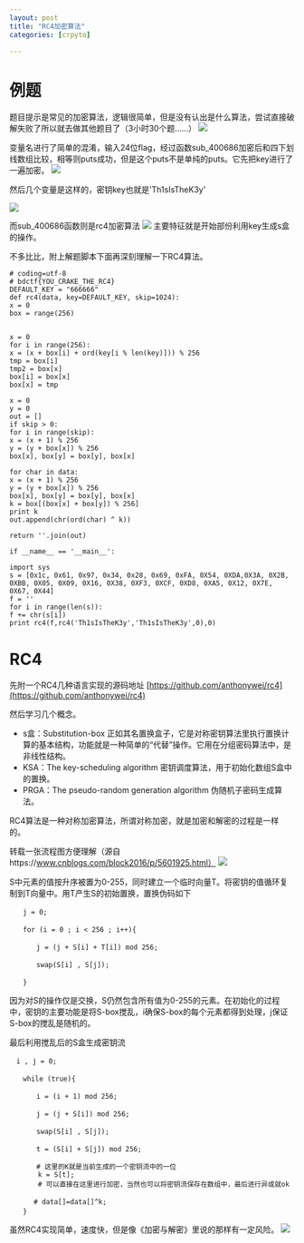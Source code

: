 ```yaml
---
layout: post
title: "RC4加密算法"
categories: [crpyto]

---
```


# 例题
题目提示是常见的加密算法，逻辑很简单，但是没有认出是什么算法，尝试直接破解失败了所以就去做其他题目了（3小时30个题……）
![](https://i.loli.net/2018/11/01/5bdaf585c4d4b.png)

变量名进行了简单的混淆，输入24位flag，经过函数sub_400686加密后和四下划线数组比较，相等则puts成功，但是这个puts不是单纯的puts。它先把key进行了一遍加密。
![](https://i.loli.net/2018/11/01/5bdaf8f255574.png)

然后几个变量是这样的，密钥key也就是'Th1sIsTheK3y'

![](https://i.loli.net/2018/11/01/5bdaf9b5effd0.png)

而sub_400686函数则是rc4加密算法
![](https://i.loli.net/2018/11/01/5bdafaf117d5a.png)
主要特征就是开始部份利用key生成s盒的操作。

不多比比，附上解题脚本下面再深刻理解一下RC4算法。

    # coding=utf-8
    # bdctf{YOU_CRAKE_THE_RC4}
    DEFAULT_KEY = "666666"
    def rc4(data, key=DEFAULT_KEY, skip=1024):
    x = 0
    box = range(256)
    
    
    x = 0
    for i in range(256):
    x = (x + box[i] + ord(key[i % len(key)])) % 256
    tmp = box[i]
    tmp2 = box[x]
    box[i] = box[x]
    box[x] = tmp
    
    x = 0
    y = 0
    out = []
    if skip > 0:
    for i in range(skip):
    x = (x + 1) % 256
    y = (y + box[x]) % 256
    box[x], box[y] = box[y], box[x]
    	
    for char in data:
    x = (x + 1) % 256
    y = (y + box[x]) % 256
    box[x], box[y] = box[y], box[x]
    k = box[(box[x] + box[y]) % 256]
    print k
    out.append(chr(ord(char) ^ k))
    
    return ''.join(out)
    
    if __name__ == '__main__':
      
    import sys
    s = [0x1c, 0x61, 0x97, 0x34, 0x28, 0x69, 0xFA, 0X54, 0XDA,0X3A, 0X2B, 0XBB, 0X05, 0X09, 0X16, 0X38, 0XF3, 0XCF, 0XD8, 0XA5, 0X12, 0X7E, 0X67, 0X44]
    f = ''
    for i in range(len(s)):
    f += chr(s[i])
    print rc4(f,rc4('Th1sIsTheK3y','Th1sIsTheK3y',0),0)
    
    
    

# RC4
先附一个RC4几种语言实现的源码地址
[https://github.com/anthonywei/rc4](https://github.com/anthonywei/rc4)

然后学习几个概念。

- s盒：Substitution-box 正如其名置换盒子，它是对称密钥算法里执行置换计算的基本结构，功能就是一种简单的“代替”操作。它用在分组密码算法中，是非线性结构。
- KSA：The key-scheduling algorithm 密钥调度算法，用于初始化数组S盒中的置换。
- PRGA：The pseudo-random generation algorithm 伪随机子密码生成算法。


RC4算法是一种对称加密算法，所谓对称加密，就是加密和解密的过程是一样的。

转载一张流程图方便理解（源自https://www.cnblogs.com/block2016/p/5601925.html）
![](https://i.loli.net/2018/11/01/5bdb0d3f8eac1.png)

S中元素的值按升序被置为0-255，同时建立一个临时向量T。将密钥的值循环复制到T向量中。用T产生S的初始置换，置换伪码如下
    
    　　j = 0;
    
    　　for (i = 0 ; i < 256 ; i++){
    
    　　　　j = (j + S[i] + T[i]) mod 256;
    
    　　　　swap(S[i] , S[j]);
    
    　　}

因为对S的操作仅是交换，S仍然包含所有值为0-255的元素。在初始化的过程中，密钥的主要功能是将S-box搅乱，i确保S-box的每个元素都得到处理，j保证S-box的搅乱是随机的。

最后利用搅乱后的S盒生成密钥流
    
    　i , j = 0;
    
    　　while (true){
    
    　　　　i = (i + 1) mod 256;
    
    　　　　j = (j + S[i]) mod 256;
    
    　　　　swap(S[i] , S[j]);
    
    　　　　t = (S[i] + S[j]) mod 256;
    
    　　　　# 这里的K就是当前生成的一个密钥流中的一位
           k = S[t];
           # 可以直接在这里进行加密，当然也可以将密钥流保存在数组中，最后进行异或就ok
    
    　　　 # data[]=data[]^k; 
    　　}

虽然RC4实现简单，速度快，但是像《加密与解密》里说的那样有一定风险。
![](https://i.loli.net/2018/11/01/5bdb113b67b0b.png)


